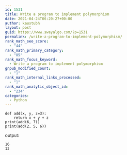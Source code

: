 ```yaml
---
id: 1531
title: Write a program to implement polymorphism
date: 2021-04-24T06:20:27+00:00
author: kaustubh
layout: post
guid: https://www.swayalgo.com/?p=1531
permalink: /write-a-program-to-implement-polymorphism/
rank_math_seo_score:
  - "44"
rank_math_primary_category:
  - "85"
rank_math_focus_keyword:
  - Write a program to implement polymorphism
gnpub_modified_count:
  - "1"
rank_math_internal_links_processed:
  - "1"
rank_math_analytic_object_id:
  - "234"
categories:
  - Python
---
```

<pre class="wp-block-code"><code>def add(x, y, z=3):
    return x + y + z
print(add(6, 7))
print(add(2, 5, 6))</code></pre>

output:

<pre class="wp-block-code"><code>16
13</code></pre>